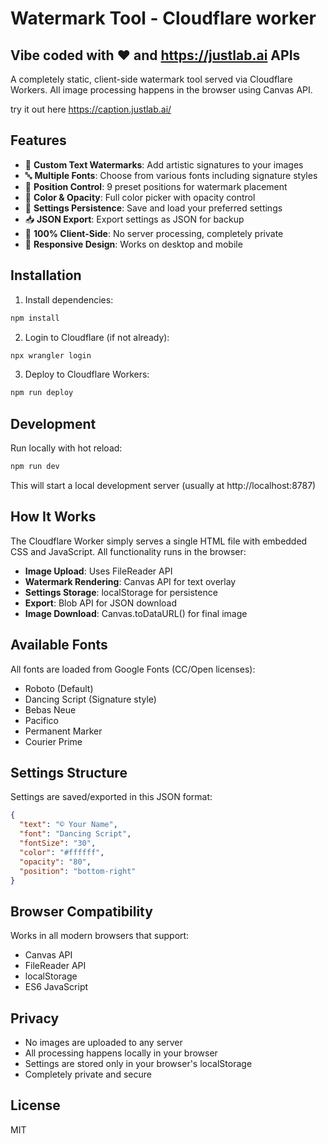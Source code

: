 # Watermark Tool - Cloudflare worker
## Vibe coded with ❤ and https://justlab.ai APIs

A completely static, client-side watermark tool served via Cloudflare Workers. All image processing happens in the browser using Canvas API.

try it out here https://caption.justlab.ai/

## Features

- 🎨 **Custom Text Watermarks**: Add artistic signatures to your images
- 🔤 **Multiple Fonts**: Choose from various fonts including signature styles
- 🎯 **Position Control**: 9 preset positions for watermark placement
- 🎨 **Color & Opacity**: Full color picker with opacity control
- 💾 **Settings Persistence**: Save and load your preferred settings
- 📥 **JSON Export**: Export settings as JSON for backup
- 🚀 **100% Client-Side**: No server processing, completely private
- 📱 **Responsive Design**: Works on desktop and mobile

## Installation

1. Install dependencies:
```bash
npm install
```

2. Login to Cloudflare (if not already):
```bash
npx wrangler login
```

3. Deploy to Cloudflare Workers:
```bash
npm run deploy
```

## Development

Run locally with hot reload:
```bash
npm run dev
```

This will start a local development server (usually at http://localhost:8787)

## How It Works

The Cloudflare Worker simply serves a single HTML file with embedded CSS and JavaScript. All functionality runs in the browser:

- **Image Upload**: Uses FileReader API
- **Watermark Rendering**: Canvas API for text overlay
- **Settings Storage**: localStorage for persistence
- **Export**: Blob API for JSON download
- **Image Download**: Canvas.toDataURL() for final image

## Available Fonts

All fonts are loaded from Google Fonts (CC/Open licenses):
- Roboto (Default)
- Dancing Script (Signature style)
- Bebas Neue
- Pacifico
- Permanent Marker
- Courier Prime

## Settings Structure

Settings are saved/exported in this JSON format:
```json
{
  "text": "© Your Name",
  "font": "Dancing Script",
  "fontSize": "30",
  "color": "#ffffff",
  "opacity": "80",
  "position": "bottom-right"
}
```

## Browser Compatibility

Works in all modern browsers that support:
- Canvas API
- FileReader API
- localStorage
- ES6 JavaScript

## Privacy

- No images are uploaded to any server
- All processing happens locally in your browser
- Settings are stored only in your browser's localStorage
- Completely private and secure

## License

MIT
